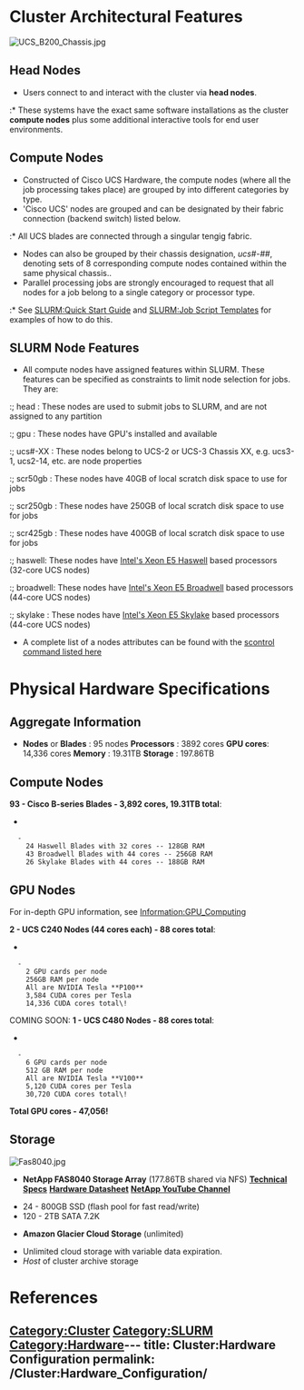 # Cluster Architectural Features

![UCS_B200_Chassis.jpg](UCS_B200_Chassis.jpg "UCS_B200_Chassis.jpg")

## Head Nodes

  - Users connect to and interact with the cluster via **head nodes**.

:\* These systems have the exact same software installations as the
cluster **compute nodes** plus some additional interactive tools for end
user environments.

## Compute Nodes

  - Constructed of Cisco UCS Hardware, the compute nodes (where all the
    job processing takes place) are grouped by into different categories
    by type.
  - 'Cisco UCS' nodes are grouped and can be designated by their fabric
    connection (backend switch) listed below.

:\* All UCS blades are connected through a singular tengig fabric.

  - Nodes can also be grouped by their chassis designation,
    *ucs\#-\#\#*, denoting sets of 8 corresponding compute nodes
    contained within the same physical chassis..
  - Parallel processing jobs are strongly encouraged to request that all
    nodes for a job belong to a single category or processor type.

:\* See [SLURM:Quick Start Guide](SLURM:Quick_Start_Guide "wikilink")
and [SLURM:Job Script Templates](SLURM:Job_Script_Templates "wikilink")
for examples of how to do this.

## SLURM Node Features

  - All compute nodes have assigned features within SLURM. These
    features can be specified as constraints to limit node selection for
    jobs. They are:

:; head : These nodes are used to submit jobs to SLURM, and are not
assigned to any partition

:; gpu : These nodes have GPU's installed and available

:; ucs\#-XX : These nodes belong to UCS-2 or UCS-3 Chassis XX, e.g.
ucs3-1, ucs2-14, etc. are node properties

:; scr50gb : These nodes have 40GB of local scratch disk space to use
for jobs

:; scr250gb : These nodes have 250GB of local scratch disk space to use
for jobs

:; scr425gb : These nodes have 400GB of local scratch disk space to use
for jobs

:; haswell: These nodes have [Intel's Xeon E5
Haswell](Information:Intel_chip_architecture#Architectures "wikilink")
based processors (32-core UCS nodes)

:; broadwell: These nodes have [Intel's Xeon E5
Broadwell](Information:Intel_chip_architecture#Architectures "wikilink")
based processors (44-core UCS nodes)

:; skylake : These nodes have [Intel's Xeon E5
Skylake](Information:Intel_chip_architecture#Architectures "wikilink")
based processors (44-core UCS nodes)

  - A complete list of a nodes attributes can be found with the
    [scontrol command listed
    here](SLURM:Quick_Start_Guide#Node_information "wikilink")

# Physical Hardware Specifications

## Aggregate Information

  -
    **Nodes** or **Blades** : 95 nodes
    **Processors** : 3892 cores
    **GPU cores**: 14,336 cores
    **Memory** : 19.31TB
    **Storage** : 197.86TB

## Compute Nodes

**93 - Cisco B-series Blades - 3,892 cores, 19.31TB total**:

  -

      -
        24 Haswell Blades with 32 cores -- 128GB RAM
        43 Broadwell Blades with 44 cores -- 256GB RAM
        26 Skylake Blades with 44 cores -- 188GB RAM

## GPU Nodes

For in-depth GPU information, see
[Information:GPU_Computing](Information:GPU_Computing "wikilink")

**2 - UCS C240 Nodes (44 cores each) - 88 cores total**:

  -

      -
        2 GPU cards per node
        256GB RAM per node
        All are NVIDIA Tesla **P100**
        3,584 CUDA cores per Tesla
        14,336 CUDA cores total\!

COMING SOON: **1 - UCS C480 Nodes - 88 cores total**:

  -

      -
        6 GPU cards per node
        512 GB RAM per node
        All are NVIDIA Tesla **V100**
        5,120 CUDA cores per Tesla
        30,720 CUDA cores total\!

**Total GPU cores - 47,056\!**

## Storage

![Fas8040.jpg‎](Fas8040.jpg‎ "Fas8040.jpg‎")

  - **NetApp FAS8040 Storage Array** (177.86TB shared via NFS)
    **[Technical
    Specs](http://www.netapp.com/us/products/storage-systems/fas8000/fas8000-tech-specs.aspx)**
    **[Hardware Datasheet](:File:FAS8000-datasheet.pdf‎ "wikilink")**
    **[NetApp YouTube
    Channel](https://www.youtube.com/channel/UCraITOUxo4l3oYQBH8fofyw)**

<!-- end list -->

  - 24 - 800GB SSD (flash pool for fast read/write)
  - 120 - 2TB SATA 7.2K

<!-- end list -->

  - **Amazon Glacier Cloud Storage** (unlimited)

<!-- end list -->

  - Unlimited cloud storage with variable data expiration.
  - *Host* of cluster archive storage

# References

<references/>

[Category:Cluster](Category:Cluster "wikilink")
[Category:SLURM](Category:SLURM "wikilink")
[Category:Hardware](Category:Hardware "wikilink")---
title: Cluster:Hardware Configuration
permalink: /Cluster:Hardware_Configuration/
---

